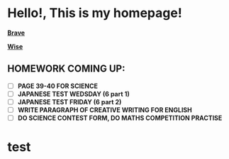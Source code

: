 # Hello!, This is my homepage!

**[Brave](search.brave.com)**

**[Wise](wise.wesleycollege.net)**

## HOMEWORK COMING UP:
- [ ] **PAGE 39-40 FOR SCIENCE**
- [ ] **JAPANESE TEST WEDSDAY (6 part 1)**
- [ ] **JAPANESE TEST FRIDAY (6 part 2)**
- [ ] **WRITE PARAGRAPH OF CREATIVE WRITING FOR ENGLISH**
- [ ] **DO SCIENCE CONTEST FORM, DO MATHS COMPETITION PRACTISE**

<h1> test </h1>
